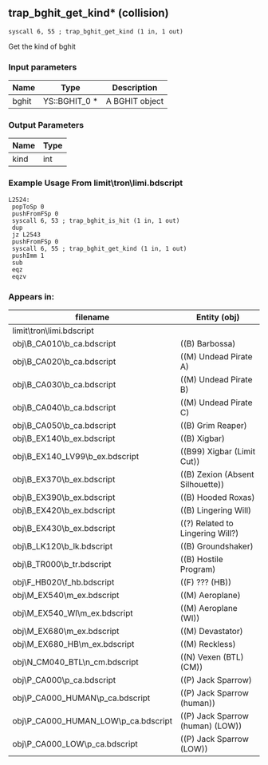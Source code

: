 ## trap_bghit_get_kind* (collision)

`syscall 6, 55 ; trap_bghit_get_kind (1 in, 1 out)`

Get the kind of bghit

### Input parameters
| Name | Type | Description
|------|------|------------
| bghit   | YS::BGHIT_0 *   | A BGHIT object


### Output Parameters
| Name | Type
|------|-----
| kind   | int   
### Example Usage From limit\tron\limi.bdscript
```plaintext
L2524:
 popToSp 0
 pushFromFSp 0
 syscall 6, 53 ; trap_bghit_is_hit (1 in, 1 out)
 dup 
 jz L2543
 pushFromFSp 0
 syscall 6, 55 ; trap_bghit_get_kind (1 in, 1 out)
 pushImm 1
 sub 
 eqz 
 eqzv
```


### Appears in:
| filename | Entity (obj)
|----------|-------------
| limit\tron\limi.bdscript       |           
| obj\B_CA010\b_ca.bdscript       | ((B) Barbossa)          
| obj\B_CA020\b_ca.bdscript       | ((M) Undead Pirate A)          
| obj\B_CA030\b_ca.bdscript       | ((M) Undead Pirate B)          
| obj\B_CA040\b_ca.bdscript       | ((M) Undead Pirate C)          
| obj\B_CA050\b_ca.bdscript       | ((B) Grim Reaper)          
| obj\B_EX140\b_ex.bdscript       | ((B) Xigbar)          
| obj\B_EX140_LV99\b_ex.bdscript       | ((B99) Xigbar (Limit Cut))          
| obj\B_EX370\b_ex.bdscript       | ((B) Zexion (Absent Silhouette))          
| obj\B_EX390\b_ex.bdscript       | ((B) Hooded Roxas)          
| obj\B_EX420\b_ex.bdscript       | ((B) Lingering Will)          
| obj\B_EX430\b_ex.bdscript       | ((?) Related to Lingering Will?)          
| obj\B_LK120\b_lk.bdscript       | ((B) Groundshaker)          
| obj\B_TR000\b_tr.bdscript       | ((B) Hostile Program)          
| obj\F_HB020\f_hb.bdscript       | ((F) ??? (HB))          
| obj\M_EX540\m_ex.bdscript       | ((M) Aeroplane)          
| obj\M_EX540_WI\m_ex.bdscript       | ((M) Aeroplane (WI))          
| obj\M_EX680\m_ex.bdscript       | ((M) Devastator)          
| obj\M_EX680_HB\m_ex.bdscript       | ((M) Reckless)          
| obj\N_CM040_BTL\n_cm.bdscript       | ((N) Vexen (BTL) (CM))          
| obj\P_CA000\p_ca.bdscript       | ((P) Jack Sparrow)          
| obj\P_CA000_HUMAN\p_ca.bdscript       | ((P) Jack Sparrow (human))          
| obj\P_CA000_HUMAN_LOW\p_ca.bdscript       | ((P) Jack Sparrow (human) (LOW))          
| obj\P_CA000_LOW\p_ca.bdscript       | ((P) Jack Sparrow (LOW))          




